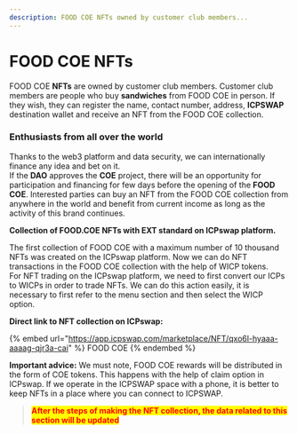 ```yaml
---
description: FOOD COE NFTs owned by customer club members...
---
```


# FOOD COE NFTs

FOOD COE **NFTs** are owned by customer club members. Customer club members are people who buy **sandwiches** from FOOD COE in person. If they wish, they can register the name, contact number, address, **ICPSWAP** destination wallet and receive an NFT from the FOOD COE collection.

### Enthusiasts from all over the world

Thanks to the web3 platform and data security, we can internationally finance any idea and bet on it. \
If the **DAO** approves the **COE** project, there will be an opportunity for participation and financing for few days before the opening of the **FOOD COE**. Interested parties can buy an NFT from the FOOD COE collection from anywhere in the world and benefit from current income as long as the activity of this brand continues.

**Collection of FOOD.COE NFTs with EXT standard on ICPswap platform.**

The first collection of FOOD COE with a maximum number of 10 thousand NFTs was created on the ICPswap platform. Now we can do NFT transactions in the FOOD COE collection with the help of WICP tokens.\
For NFT trading on the ICPswap platform, we need to first convert our ICPs to WICPs in order to trade NFTs. We can do this action easily, it is necessary to first refer to the menu section and then select the WICP option.

**Direct link to NFT collection on ICPswap:**

{% embed url="https://app.icpswap.com/marketplace/NFT/qxo6l-hyaaa-aaaag-qjr3a-cai" %}
FOOD COE
{% endembed %}

**Important advice:** We must note, FOOD COE rewards will be distributed in the form of COE tokens. This happens with the help of claim option in ICPswap. If we operate in the ICPSWAP space with a phone, it is better to keep NFTs in a place where you can connect to ICPSWAP.

> <mark style="color:red;">**After the steps of making the NFT collection, the data related to this section will be updated**</mark>
